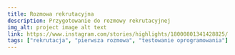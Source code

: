 ```yaml
---
title: Rozmowa rekrutacyjna
description: Przygotowanie do rozmowy rekrutacyjnej
img_alt: project image alt text
link: https://www.instagram.com/stories/highlights/18000801341428825/
tags: ["rekrutacja", "pierwsza rozmowa", "testowanie oprogramowania"]
---
```

